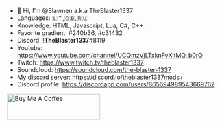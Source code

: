 

- 👋 Hi, I’m @Slavmen a.k.a TheBlaster1337 
- Languages: 🇱🇹,🇬🇧,🇷🇺
- Knowledge: HTML, Javascript, Lua, C#, C++
- Favorite gradient: #240b36, #c31432
- Discord: !𝐓𝐡𝐞𝐁𝐥𝐚𝐬𝐭𝐞𝐫𝟏𝟑𝟑𝟕#8119
- Youtube: https://www.youtube.com/channel/UCQmzVjLTxknFvXitMQ_b0rQ
- Twitch: https://www.twitch.tv/theblaster1337
- Soundcloud: https://soundcloud.com/the-blaster-1337
- My discord server: https://discord.io/theblaster1337mods+
- Discord profile: https://discordapp.com/users/865694989543669762

<a href="https://www.buymeacoffee.com/theblaster1337" target="_blank"><img src="https://cdn.buymeacoffee.com/buttons/v2/default-yellow.png" alt="Buy Me A Coffee" style="height: 60px !important;width: 217px !important;" ></a>
